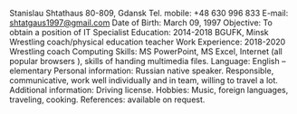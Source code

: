 Stanislau Shtathaus
80-809, Gdansk
Tel. mobile: +48 630 996 833
E-mail: shtatgaus1997@gmail.com
Date of Birth: March 09, 1997
Objective:
To obtain a position of IT Specialist
Education:
2014-2018
BGUFK, Minsk 
Wrestling coach/physical education teacher
Work Experience:
2018-2020
Wrestling coach
Computing Skills:
MS PowerPoint, MS Excel, Internet (all popular browsers ), skills of handing multimedia files.
Language:
English – elementary
Personal information:
Russian native speaker. Responsible, communicative, work well individually and in team, willing to travel a lot.
Additional information:
Driving license.
Hobbies:
Music, foreign languages, traveling, cooking.
References:
available on request.
